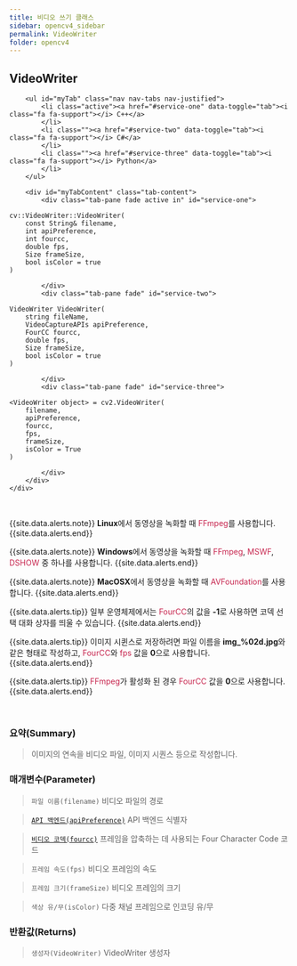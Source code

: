 ```yaml
---
title: 비디오 쓰기 클래스
sidebar: opencv4_sidebar
permalink: VideoWriter
folder: opencv4
---
```


<div class="row">
    <div class="col-lg-12">
        <h2 class="page-header">VideoWriter</h2>
    </div>
    <div class="col-lg-12">

        <ul id="myTab" class="nav nav-tabs nav-justified">
            <li class="active"><a href="#service-one" data-toggle="tab"><i class="fa fa-support"></i> C++</a>
            </li>
            <li class=""><a href="#service-two" data-toggle="tab"><i class="fa fa-support"></i> C#</a>
            </li>
            <li class=""><a href="#service-three" data-toggle="tab"><i class="fa fa-support"></i> Python</a>
            </li>
        </ul>

        <div id="myTabContent" class="tab-content">
            <div class="tab-pane fade active in" id="service-one">
<pre class="prettyprint"><code class="language-cpp">cv::VideoWriter::VideoWriter(
    const String& filename,
    int apiPreference,
    int fourcc,
    double fps,
    Size frameSize,
    bool isColor = true
)</code></pre>
            </div>
            <div class="tab-pane fade" id="service-two">
<pre class="prettyprint"><code class="language-cs">VideoWriter VideoWriter(
    string fileName,
    VideoCaptureAPIs apiPreference,
    FourCC fourcc,
    double fps,
    Size frameSize,
    bool isColor = true
)</code></pre>
            </div>
            <div class="tab-pane fade" id="service-three">
<pre class="prettyprint"><code class="language-py">&lt;VideoWriter object&gt; = cv2.VideoWriter(
    filename,
    apiPreference,
    fourcc,
    fps,
    frameSize,
    isColor = True
)</code></pre>
            </div>
        </div>
    </div>
</div>

<br>

{{site.data.alerts.note}}
<b>Linux</b>에서 동영상을 녹화할 때 <font color="#c7254e">FFmpeg</font>를 사용합니다.
{{site.data.alerts.end}}

{{site.data.alerts.note}}
<b>Windows</b>에서 동영상을 녹화할 때 <font color="#c7254e">FFmpeg</font>, <font color="#c7254e">MSWF</font>, <font color="#c7254e">DSHOW</font> 중 하나를 사용합니다.
{{site.data.alerts.end}}

{{site.data.alerts.note}}
<b>MacOSX</b>에서 동영상을 녹화할 때 <font color="#c7254e">AVFoundation</font>를 사용합니다.
{{site.data.alerts.end}}

{{site.data.alerts.tip}}
일부 운영체제에서는 <font color="#c7254e">FourCC</font>의 값을 <b>-1</b>로 사용하면 코덱 선택 대화 상자를 띄울 수 있습니다.
{{site.data.alerts.end}}

{{site.data.alerts.tip}}
이미지 시퀸스로 저장하려면 파일 이름을 <b>img_%02d.jpg</b>와 같은 형태로 작성하고, <font color="#c7254e">FourCC</font>와 <font color="#c7254e">fps</font> 값을 <b>0</b>으로 사용합니다.
{{site.data.alerts.end}}

{{site.data.alerts.tip}}
<font color="#c7254e">FFmpeg</font>가 활성화 된 경우 <font color="#c7254e">FourCC</font> 값을 <b>0</b>으로 사용합니다.
{{site.data.alerts.end}}

<br>

### 요약(Summary)

> 이미지의 연속을 비디오 파일, 이미지 시퀀스 등으로 작성합니다.

### 매개변수(Parameter)

> `파일 이름(filename)` 비디오 파일의 경로

> [`API 백엔드(apiPreference)`](VideoCaptureAPIs) API 백엔드 식별자

> [`비디오 코덱(fourcc)`](VideoWriter-FourCC) 프레임을 압축하는 데 사용되는 Four Character Code 코드

> `프레임 속도(fps)` 비디오 프레임의 속도

> `프레임 크기(frameSize)` 비디오 프레임의 크기

> `색상 유/무(isColor)` 다중 채널 프레임으로 인코딩 유/무

### 반환값(Returns)

> `생성자(VideoWriter)` VideoWriter 생성자